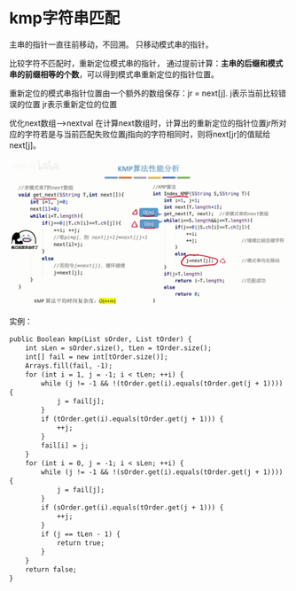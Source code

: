 # kmp字符串匹配

主串的指针一直往前移动，不回溯。
只移动模式串的指针。

比较字符不匹配时，重新定位模式串的指针，
通过提前计算：**主串的后缀和模式串的前缀相等的个数**，可以得到模式串重新定位的指针位置。

重新定位的模式串指针位置由一个额外的数组保存：jr = next[j].
j表示当前比较错误的位置
jr表示重新定位的位置

优化next数组—>nextval
在计算next数组时，计算出的重新定位的指针位置jr所对应的字符若是与当前匹配失败位置j指向的字符相同时，则将next[jr]的值赋给next[j]。

![](media/1.png)

实例：
```
public Boolean kmp(List sOrder, List tOrder) {  
    int sLen = sOrder.size(), tLen = tOrder.size();  
    int[] fail = new int[tOrder.size()];  
    Arrays.fill(fail, -1);  
    for (int i = 1, j = -1; i < tLen; ++i) {  
		while (j != -1 && !(tOrder.get(i).equals(tOrder.get(j + 1)))) {  
			j = fail[j];  
		}  
		if (tOrder.get(i).equals(tOrder.get(j + 1))) {  
			++j;  
		}  
		fail[i] = j;  
    }  
    for (int i = 0, j = -1; i < sLen; ++i) {  
		while (j != -1 && !(sOrder.get(i).equals(tOrder.get(j + 1)))) {  
			j = fail[j];  
		}  
		if (sOrder.get(i).equals(tOrder.get(j + 1))) {  
			++j;  
		}  
		if (j == tLen - 1) {  
			return true;  
		}  
    }  
    return false;  
}  
```